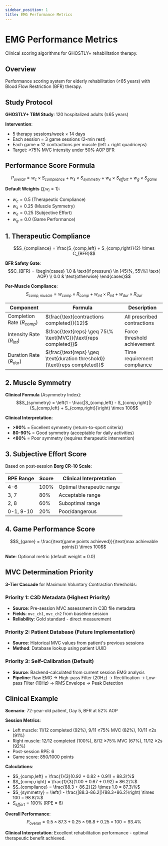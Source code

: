 ```yaml
---
sidebar_position: 1
title: EMG Performance Metrics
---
```


# EMG Performance Metrics

Clinical scoring algorithms for GHOSTLY+ rehabilitation therapy.

## Overview

Performance scoring system for elderly rehabilitation (≥65 years) with Blood Flow Restriction (BFR) therapy.

## Study Protocol

**GHOSTLY+ TBM Study**: 120 hospitalized adults (≥65 years)

**Intervention**:
- 5 therapy sessions/week × 14 days
- Each session = 3 game sessions (2-min rest)
- Each game = 12 contractions per muscle (left + right quadriceps)
- Target: ≥75% MVC intensity under 50% AOP BFR

## Performance Score Formula

$$P_{overall} = w_c \times S_{compliance} + w_s \times S_{symmetry} + w_e \times S_{effort} + w_g \times S_{game}$$

**Default Weights** ($\sum w_i = 1$):
- $w_c = 0.5$ (Therapeutic Compliance)
- $w_s = 0.25$ (Muscle Symmetry)  
- $w_e = 0.25$ (Subjective Effort)
- $w_g = 0.0$ (Game Performance)

## 1. Therapeutic Compliance

$$S_{compliance} = \frac{S_{comp,left} + S_{comp,right}}{2} \times C_{BFR}$$

**BFR Safety Gate**:
$$C_{BFR} = \begin{cases}
1.0 & \text{if pressure} \in [45\%, 55\%] \text{ AOP} \\
0.0 & \text{otherwise}
\end{cases}$$

**Per-Muscle Compliance**:
$$S_{comp,muscle} = w_{comp} \times R_{comp} + w_{int} \times R_{int} + w_{dur} \times R_{dur}$$

| Component | Formula | Description |
|-----------|---------|-------------|
| Completion Rate ($R_{comp}$) | $\frac{\text{contractions completed}}{12}$ | All prescribed contractions |
| Intensity Rate ($R_{int}$) | $\frac{\text{reps} \geq 75\% \text{MVC}}{\text{reps completed}}$ | Force threshold achievement |
| Duration Rate ($R_{dur}$) | $\frac{\text{reps} \geq \text{duration threshold}}{\text{reps completed}}$ | Time requirement compliance |

## 2. Muscle Symmetry

**Clinical Formula** (Asymmetry Index):
$$S_{symmetry} = \left(1 - \frac{|S_{comp,left} - S_{comp,right}|}{S_{comp,left} + S_{comp,right}}\right) \times 100$$

**Clinical Interpretation**:
- **>90%** = Excellent symmetry (return-to-sport criteria)
- **80-90%** = Good symmetry (acceptable for daily activities)  
- **<80%** = Poor symmetry (requires therapeutic intervention)

## 3. Subjective Effort Score

Based on post-session **Borg CR-10 Scale**:

| RPE Range | Score | Clinical Interpretation |
|-----------|-------|------------------------|
| 4-6 | 100% | Optimal therapeutic range |
| 3, 7 | 80% | Acceptable range |
| 2, 8 | 60% | Suboptimal range |
| 0-1, 9-10 | 20% | Poor/dangerous |

## 4. Game Performance Score

$$S_{game} = \frac{\text{game points achieved}}{\text{max achievable points}} \times 100$$

**Note**: Optional metric (default weight = 0.0)

## MVC Determination Priority

**3-Tier Cascade** for Maximum Voluntary Contraction thresholds:

### Priority 1: C3D Metadata (Highest Priority)
- **Source**: Pre-session MVC assessment in C3D file metadata
- **Fields**: `mvc_ch1`, `mvc_ch2` from baseline session
- **Reliability**: Gold standard - direct measurement

### Priority 2: Patient Database (Future Implementation)
- **Source**: Historical MVC values from patient's previous sessions
- **Method**: Database lookup using patient UUID

### Priority 3: Self-Calibration (Default)
- **Source**: Backend-calculated from current session EMG analysis
- **Pipeline**: Raw EMG → High-pass Filter (20Hz) → Rectification → Low-pass Filter (10Hz) → RMS Envelope → Peak Detection

## Clinical Example

**Scenario**: 72-year-old patient, Day 5, BFR at 52% AOP

**Session Metrics**:
- Left muscle: 11/12 completed (92%), 9/11 ≥75% MVC (82%), 10/11 ≥2s (91%)
- Right muscle: 12/12 completed (100%), 8/12 ≥75% MVC (67%), 11/12 ≥2s (92%)
- Post-session RPE: 6
- Game score: 850/1000 points

**Calculations**:
- $S_{comp,left} = \frac{1}{3}(0.92 + 0.82 + 0.91) = 88.3\%$
- $S_{comp,right} = \frac{1}{3}(1.00 + 0.67 + 0.92) = 86.2\%$
- $S_{compliance} = \frac{88.3 + 86.2}{2} \times 1.0 = 87.3\%$
- $S_{symmetry} = \left(1 - \frac{|88.3-86.2|}{88.3+86.2}\right) \times 100 = 98.8\%$
- $S_{effort} = 100\%$ (RPE = 6)

**Overall Performance**:
$$P_{\text{overall}} = 0.5 \times 87.3 + 0.25 \times 98.8 + 0.25 \times 100 = 93.4\%$$

**Clinical Interpretation**: Excellent rehabilitation performance - optimal therapeutic benefit achieved.
